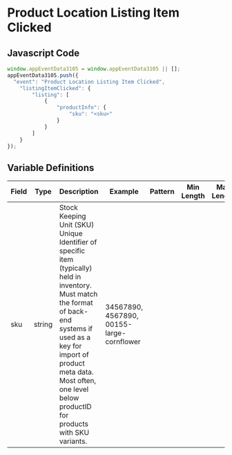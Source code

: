 # Product Location Listing Item Clicked

## Javascript Code
```js
window.appEventData3105 = window.appEventData3105 || [];
appEventData3105.push({
  "event": "Product Location Listing Item Clicked",
    "listingItemClicked": {
        "listing": [
            {
                "productInfo": {
                    "sku": "<sku>"
                }
            }
        ]
    }
});
```

## Variable Definitions

|Field|Type|Description|Example|Pattern|Min Length|Max Length|Minimum|Maximum|Multiple Of|
| --- | --- | --- | --- | --- | --- | --- | --- | --- | --- |
|sku|string|Stock Keeping Unit (SKU) Unique Identifier of specific item (typically) held in inventory.  Must match the format of back-end systems if used as a key for import of product meta data. Most often, one level below productID for products with SKU variants. |34567890, 4567890, 00155-large-cornflower|||||||
